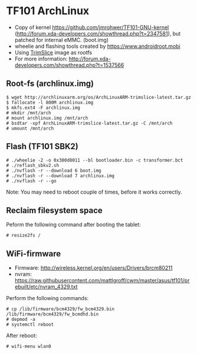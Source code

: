 TF101 ArchLinux
==================

* Copy of kernel https://github.com/jmrohwer/TF101-GNU-kernel (http://forum.xda-developers.com/showthread.php?t=2347581), but patched for internal eMMC. (boot.img)
* wheelie and flashing tools created by https://www.androidroot.mobi
* Using [TrimSlice](http://archlinuxarm.org/platforms/armv7/nvidia/trimslice) image as rootfs
* For more information: http://forum.xda-developers.com/showthread.php?t=1537566

Root-fs (archlinux.img)
-----------

    $ wget http://archlinuxarm.org/os/ArchLinuxARM-trimslice-latest.tar.gz
    $ fallocate -l 800M archlinux.img
    $ mkfs.ext4 -F archlinux.img
    # mkdir /mnt/arch
    # mount archlinux.img /mnt/arch
    # bsdtar -xpf ArchLinuxARM-trimslice-latest.tar.gz -C /mnt/arch
    # umount /mnt/arch

Flash (TF101 SBK2)
-----------

    # ./wheelie -2 -o 0x300d8011 --bl bootloader.bin -c transformer.bct
    # ./reflash_sbkv2.sh
    # ./nvflash -r --download 6 boot.img
    # ./nvflash -r --download 7 archlinux.img
    # ./nvflash -r --go

Note: You may need to reboot couple of times, before it works correctly.

Reclaim filesystem space
-----------
Peform the following command after booting the tablet:

    # resize2fs /

WiFi-firmware
-----------
* Firmware: http://wireless.kernel.org/en/users/Drivers/brcm80211
* nvram: https://raw.githubusercontent.com/mattlgroff/cwm/master/asus/tf101/prebuilt/etc/nvram_4329.txt

Perform the following commands:

    # cp /lib/firmware/bcm4329/fw_bcm4329.bin /lib/firmware/bcm4329/fw_bcmdhd.bin
    # depmod -a
    # systemctl reboot
    
After reboot:

    # wifi-menu wlan0
    
